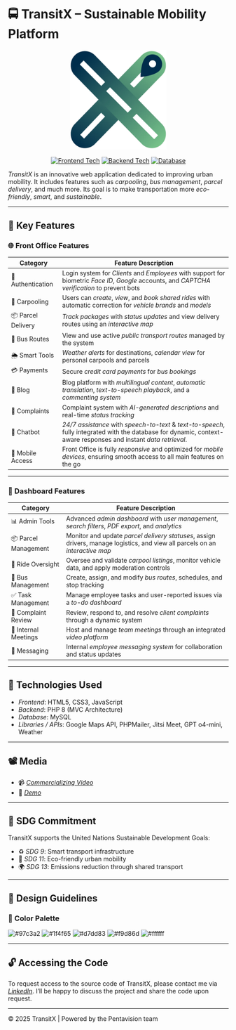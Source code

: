 <!-- README.md -->

# 🚍 TransitX – Sustainable Mobility Platform

<p align="center">
  <img src="./logo.jpeg" alt="TransitX Logo" width="220"/>
</p>

<p align="center">
  <a href="#"><img src="https://img.shields.io/badge/Frontend-HTML%2FJS%2FCSS-blue" alt="Frontend Tech"></a>
  <a href="#"><img src="https://img.shields.io/badge/Backend-PHP%208-orange" alt="Backend Tech"></a>
  <a href="#"><img src="https://img.shields.io/badge/Database-MySQL-yellow" alt="Database"></a>
</p>

*TransitX* is an innovative web application dedicated to improving urban mobility. It includes features such as *carpooling*, *bus management*, *parcel delivery*, and much more. Its goal is to make transportation more *eco-friendly*, *smart*, and *sustainable*.

---

## 🚀 Key Features

### 🌐 Front Office Features

| Category               | Feature Description |
|------------------------|---------------------|
| 🔐 Authentication     | Login system for *Clients* and *Employees* with support for biometric *Face ID*, *Google* accounts, and *CAPTCHA verification* to prevent bots |
| 🚗 Carpooling         | Users can *create*, *view*, and *book shared rides* with automatic correction for *vehicle brands* and *models* |
| 📦 Parcel Delivery    | *Track packages* with *status updates* and view delivery routes using an *interactive map* |
| 🚌 Bus Routes         | View and use active *public transport routes* managed by the system |
| 🌦️ Smart Tools        | *Weather alerts* for destinations, *calendar view* for personal carpools and parcels |
| 💳 Payments           | Secure *credit card payments* for *bus bookings* |
| 📝 Blog               | Blog platform with *multilingual content*, *automatic translation*, *text-to-speech playback*, and a *commenting system* |
| 💬 Complaints         | Complaint system with *AI-generated descriptions* and real-time *status tracking* |
| 🤖 Chatbot            | *24/7 assistance* with *speech-to-text* & *text-to-speech*, fully integrated with the database for dynamic, context-aware responses and instant *data retrieval*.|
| 📱 Mobile Access      | Front Office is fully *responsive* and optimized for *mobile devices*, ensuring smooth access to all main features on the go |

---

### 🧾 Dashboard Features

| Category               | Feature Description |
|------------------------|---------------------|
| 📊 Admin Tools        | Advanced *admin dashboard* with *user management*, *search filters*, *PDF export*, and *analytics* |
| 📦 Parcel Management  | Monitor and update *parcel delivery statuses*, assign drivers, manage logistics, and view all parcels on an *interactive map* |
| 🚗 Ride Oversight     | Oversee and validate *carpool listings*, monitor vehicle data, and apply moderation controls |
| 🚌 Bus Management     | Create, assign, and modify *bus routes*, schedules, and stop tracking |
| ✅ Task Management     | Manage employee tasks and user-reported issues via a *to-do dashboard* |
| 📝 Complaint Review    | Review, respond to, and resolve *client complaints* through a dynamic system |
| 🤝 Internal Meetings   | Host and manage *team meetings* through an integrated *video platform* |
| 💬 Messaging          | Internal *employee messaging system* for collaboration and status updates |

---

## 🧪 Technologies Used

- *Frontend*: HTML5, CSS3, JavaScript  
- *Backend*: PHP 8 (MVC Architecture)  
- *Database*: MySQL  
- *Libraries / APIs*: Google Maps API, PHPMailer, Jitsi Meet, GPT o4-mini, Weather  

---

## 📽️ Media

- 📹 *[Commercializing Video](https://drive.google.com/file/d/1KZr5XaX91QIXwqjdLF5JduZ7CYADMZne/view?usp=sharing)*
- 🔗 *[Demo](https://drive.google.com/file/d/1XTDfEL03sJaQSYnkLsyVqEK3iooQXssG/view?usp=sharing)*

---

## 🎯 SDG Commitment

TransitX supports the United Nations Sustainable Development Goals:

- ♻️ *SDG 9*: Smart transport infrastructure  
- 🌆 *SDG 11*: Eco-friendly urban mobility  
- 🌍 *SDG 13*: Emissions reduction through shared transport  

---

## 🎨 Design Guidelines

### 🎨 Color Palette

![#97c3a2](https://www.colorhexa.com/97c3a2.png) ![#1f4f65](https://www.colorhexa.com/1f4f65.png) ![#d7dd83](https://www.colorhexa.com/d7dd83.png) ![#f9d86d](https://www.colorhexa.com/f9d86d.png) ![#ffffff](https://www.colorhexa.com/ffffff.png)

---

## 🔓 Accessing the Code

To request access to the source code of TransitX, please contact me via *[LinkedIn](https://www.linkedin.com/in/yessinehakim/)*. I’ll be happy to discuss the project and share the code upon request.

---

© 2025 TransitX | Powered by the Pentavision team
